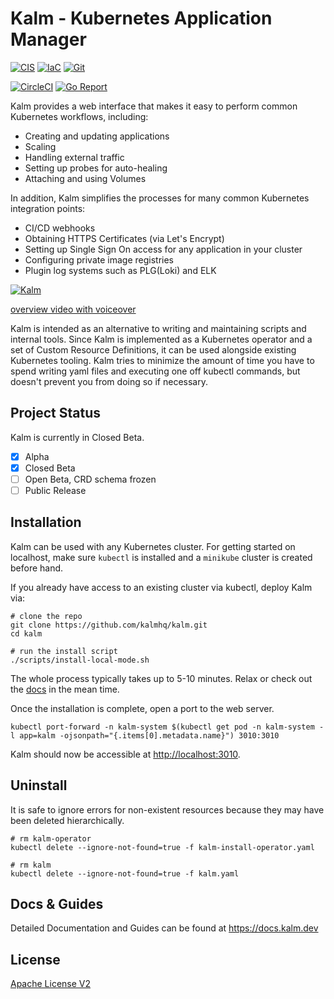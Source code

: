 # Kalm - Kubernetes Application Manager

[![CIS](https://app.soluble.cloud/api/v1/public/badges/9be8cf85-b28c-49fe-8e52-276c228bdae1.svg?orgId=561911742905)](https://app.soluble.cloud/repos/details/github.com/mollypi/kalm?orgId=561911742905)  [![IaC](https://app.soluble.cloud/api/v1/public/badges/21d99375-9c99-41f6-bbe7-37062b2e8060.svg?orgId=561911742905)](https://app.soluble.cloud/repos/details/github.com/mollypi/kalm?orgId=561911742905)  [![Git](https://app.soluble.cloud/api/v1/public/badges/4d39b4e8-5f56-44b5-bd11-efc2912e96de.svg?orgId=561911742905)](https://app.soluble.cloud/repos/details/github.com/mollypi/kalm?orgId=561911742905)  

[![CircleCI](https://circleci.com/gh/kalmhq/kalm.svg?style=svg)](https://circleci.com/gh/kalmhq/kalm) [![Go Report](https://goreportcard.com/badge/github.com/kalmhq/kalm)](https://goreportcard.com/badge/github.com/kalmhq/kalm)

Kalm provides a web interface that makes it easy to perform common Kubernetes workflows, including:

- Creating and updating applications
- Scaling
- Handling external traffic
- Setting up probes for auto-healing
- Attaching and using Volumes

In addition, Kalm simplifies the processes for many common Kubernetes integration points:

- CI/CD webhooks
- Obtaining HTTPS Certificates (via Let's Encrypt)
- Setting up Single Sign On access for any application in your cluster
- Configuring private image registries
- Plugin log systems such as PLG(Loki) and ELK

[![Kalm](https://docs.kalm.dev/gif/kalm_short.gif)](https://www.youtube.com/watch?v=F5wuQaPQ50s&ab_channel=KalmHQ)

[overview video with voiceover](https://www.youtube.com/watch?v=F5wuQaPQ50s&ab_channel=KalmHQ)

Kalm is intended as an alternative to writing and maintaining scripts and internal tools. Since Kalm is implemented as a Kubernetes operator and a set of Custom Resource Definitions, it can be used alongside existing Kubernetes tooling. Kalm tries to minimize the amount of time you have to spend writing yaml files and executing one off kubectl commands, but doesn't prevent you from doing so if necessary.

## Project Status

Kalm is currently in Closed Beta.

- [x] Alpha
- [x] Closed Beta
- [ ] Open Beta, CRD schema frozen
- [ ] Public Release

## Installation

Kalm can be used with any Kubernetes cluster. For getting started on localhost, make sure `kubectl` is installed and a `minikube` cluster is created before hand.

If you already have access to an existing cluster via kubectl, deploy Kalm via:

```shell
# clone the repo 
git clone https://github.com/kalmhq/kalm.git
cd kalm

# run the install script
./scripts/install-local-mode.sh
```

The whole process typically takes up to 5-10 minutes. Relax or check out the <a href="https://docs.kalm.dev" target="_blank">docs</a> in the mean time.

Once the installation is complete, open a port to the web server.

```
kubectl port-forward -n kalm-system $(kubectl get pod -n kalm-system -l app=kalm -ojsonpath="{.items[0].metadata.name}") 3010:3010
```

Kalm should now be accessible at [http://localhost:3010](http://localhost:3010).

## Uninstall

It is safe to ignore errors for non-existent resources because they may have been deleted hierarchically.

```
# rm kalm-operator
kubectl delete --ignore-not-found=true -f kalm-install-operator.yaml

# rm kalm
kubectl delete --ignore-not-found=true -f kalm.yaml
```

## Docs & Guides

Detailed Documentation and Guides can be found at https://docs.kalm.dev

## License

[Apache License V2](LICENSE.txt)
